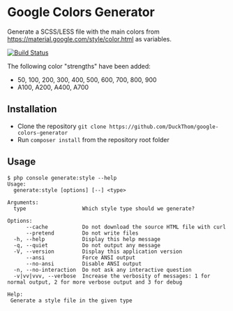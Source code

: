# Google Colors Generator
Generate a SCSS/LESS file with the main colors from https://material.google.com/style/color.html as variables.

[![Build Status](https://travis-ci.org/DuckThom/google-colors-generator.svg?branch=master)](https://travis-ci.org/DuckThom/google-colors-generator)

The following color "strengths" have been added:
- 50, 100, 200, 300, 400, 500, 600, 700, 800, 900
- A100, A200, A400, A700

## Installation
- Clone the repository `git clone https://github.com/DuckThom/google-colors-generator`
- Run `composer install` from the repository root folder

## Usage
```
$ php console generate:style --help
Usage:
  generate:style [options] [--] <type>

Arguments:
  type                  Which style type should we generate?

Options:
      --cache           Do not download the source HTML file with curl
      --pretend         Do not write files
  -h, --help            Display this help message
  -q, --quiet           Do not output any message
  -V, --version         Display this application version
      --ansi            Force ANSI output
      --no-ansi         Disable ANSI output
  -n, --no-interaction  Do not ask any interactive question
  -v|vv|vvv, --verbose  Increase the verbosity of messages: 1 for normal output, 2 for more verbose output and 3 for debug

Help:
 Generate a style file in the given type

